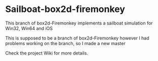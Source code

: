 Sailboat-box2d-firemonkey
========================
This branch of box2d-Firemonkey implements a sailboat simulation
for Win32, Win64 and iOS 

This is supposed to be a branch of box2d-Firemonkey
however I had problems working on the branch,
so I made a new master

Check the project Wiki for more details.
